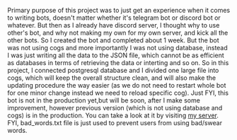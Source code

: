 Primary purpose of this project was to just get an experience when it comes to writing bots, doesn't matter whether it's telegram bot or discord bot or whatever. But then as I already have discord server, I thought why to use other's bot, and why not making my own for my own server, and kick all the other bots. So I created the bot and completed about 1 week. But the bot was not using cogs and more importantly I was not using database, instead I was just writing all the data to the JSON file, which cannot be as efficient as databases in terms of retrieving the data or interting and so on. So in this project, I connected postgresql database and I divided one large file into cogs, which will keep the overall structure clean, and will also make the updating procedure the way easier (as we do not need to restart whole bot for one minor change instead we need to reload specific cog). Just FYI, this bot is not in the production yet,but will be soon, after I make some improvement, however previous version (which is not using database and cogs) is in the production. You can take a look at it by visiting [my server](https://discord.gg/JUcnWDJcdC).
FYI, bad_words.txt file is just used to prevent users from using bad/swear words.
